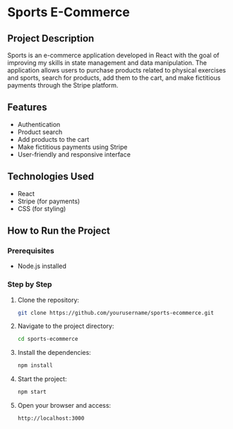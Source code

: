 # Sports E-Commerce

## Project Description
Sports is an e-commerce application developed in React with the goal of improving my skills in state management and data manipulation. The application allows users to purchase products related to physical exercises and sports, search for products, add them to the cart, and make fictitious payments through the Stripe platform.

## Features
- Authentication
- Product search
- Add products to the cart
- Make fictitious payments using Stripe
- User-friendly and responsive interface

## Technologies Used
- React
- Stripe (for payments)
- CSS (for styling)

## How to Run the Project

### Prerequisites
- Node.js installed

### Step by Step
1. Clone the repository:
    ```bash
    git clone https://github.com/yourusername/sports-ecommerce.git
    ```
2. Navigate to the project directory:
    ```bash
    cd sports-ecommerce
    ```
3. Install the dependencies:
    ```bash
    npm install
    ```
4. Start the project:
    ```bash
    npm start
    ```
5. Open your browser and access:
    ```
    http://localhost:3000
    ```

